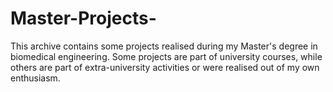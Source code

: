 # Master-Projects-
This archive contains some projects realised during my Master's degree in biomedical engineering. Some projects are part of university courses, while others are part of extra-university activities or were realised out of my own enthusiasm.  
